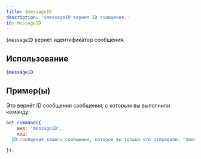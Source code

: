 ```yaml
---
title: $messageID
description: '$messageID вернет ID сообщения.'
id: messageID
---
```


`$messageID` вернет идентификатор сообщения.

## Использование

```php
$messageID
```

## Пример(ы)

Это вернёт ID сообщения сообщения, с которым вы выполнили команду:

```javascript
bot.command({
    имя: 'messageID',
    код: `
  ID сообщения вашего сообщения, которое вы только что отправили: "$messageID"
  `
});
```
